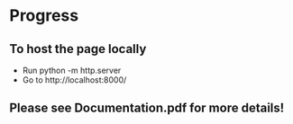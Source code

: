 # Progress

## To host the page locally
- Run python -m http.server
- Go to http://localhost:8000/

## Please see Documentation.pdf for more details!
